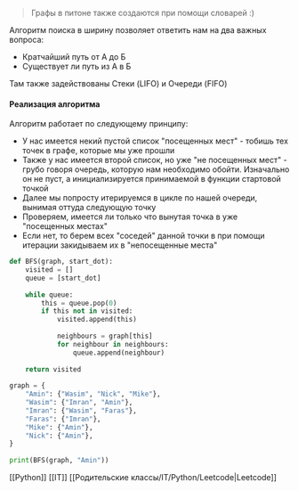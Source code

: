 > Графы в питоне также создаются при помощи словарей :)

Алгоритм поиска в ширину позволяет ответить нам на два важных вопроса:
- Кратчайший путь от А до Б
- Существует ли путь из А в Б

Там также задействованы Стеки (LIFO) и Очереди (FIFO)

#### Реализация алгоритма

Алгоритм работает по следующему принципу:
- У нас имеется некий пустой список "посещенных мест" - тобишь тех точек в графе, которые мы уже прошли
- Также у нас имеется второй список, но уже "не посещенных мест" - грубо говоря очередь, которую нам необходимо обойти. Изначально он не пуст, а инициализируется принимаемой в функции стартовой точкой
- Далее мы попросту итерируемся в цикле по нашей очереди, вынимая оттуда следующую точку
- Проверяем, имеется ли только что вынутая точка в уже "посещенных местах"
- Если нет, то берем всех "соседей" данной точки в при помощи итерации закидываем их в "непосещенные места"

```python
def BFS(graph, start_dot):  
    visited = []  
    queue = [start_dot]  
  
    while queue:  
        this = queue.pop(0)  
        if this not in visited:  
            visited.append(this)  
  
            neighbours = graph[this]  
            for neighbour in neighbours:  
                queue.append(neighbour)  
  
    return visited  
  
graph = {  
    "Amin": {"Wasim", "Nick", "Mike"},  
    "Wasim": {"Imran", "Amin"},  
    "Imran": {"Wasim", "Faras"},  
    "Faras": {"Imran"},  
    "Mike": {"Amin"},  
    "Nick": {"Amin"},  
}  
  
print(BFS(graph, "Amin"))
```

[[Python]] [[IT]] [[Родительские классы/IT/Python/Leetcode|Leetcode]]

